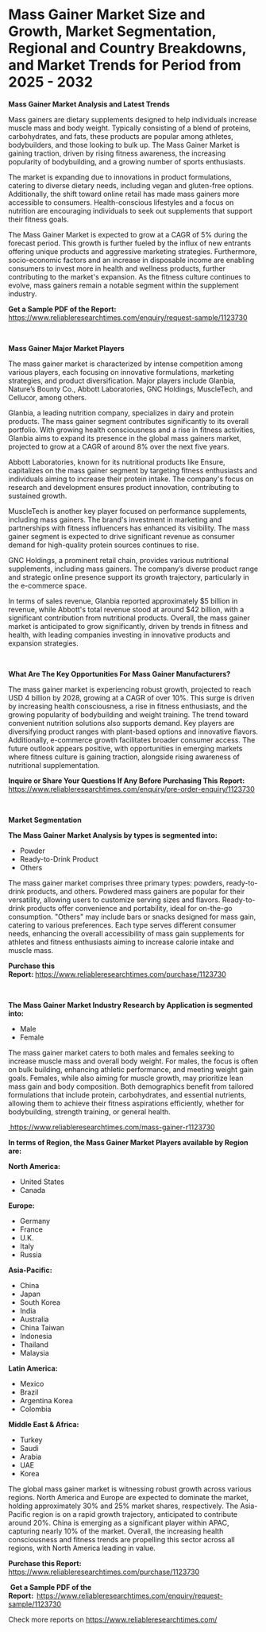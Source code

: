 <p><h1>Mass Gainer Market Size and Growth, Market Segmentation, Regional and Country Breakdowns, and Market Trends for Period from 2025 -  2032</h1></p><p><strong>Mass Gainer Market Analysis and Latest Trends</strong></p>
<p><p>Mass gainers are dietary supplements designed to help individuals increase muscle mass and body weight. Typically consisting of a blend of proteins, carbohydrates, and fats, these products are popular among athletes, bodybuilders, and those looking to bulk up. The Mass Gainer Market is gaining traction, driven by rising fitness awareness, the increasing popularity of bodybuilding, and a growing number of sports enthusiasts. </p><p>The market is expanding due to innovations in product formulations, catering to diverse dietary needs, including vegan and gluten-free options. Additionally, the shift toward online retail has made mass gainers more accessible to consumers. Health-conscious lifestyles and a focus on nutrition are encouraging individuals to seek out supplements that support their fitness goals.</p><p>The Mass Gainer Market is expected to grow at a CAGR of 5% during the forecast period. This growth is further fueled by the influx of new entrants offering unique products and aggressive marketing strategies. Furthermore, socio-economic factors and an increase in disposable income are enabling consumers to invest more in health and wellness products, further contributing to the market's expansion. As the fitness culture continues to evolve, mass gainers remain a notable segment within the supplement industry.</p></p>
<p><strong>Get a Sample PDF of the Report:&nbsp;</strong> <a href="https://www.reliableresearchtimes.com/enquiry/request-sample/1123730?utm_campaign=2937&utm_medium=2&utm_source=Github&utm_content=ia&utm_term=08032025&utm_id=mass-gainer">https://www.reliableresearchtimes.com/enquiry/request-sample/1123730</a></p>
<p>&nbsp;</p>
<p><strong>Mass Gainer Major Market Players</strong></p>
<p><p>The mass gainer market is characterized by intense competition among various players, each focusing on innovative formulations, marketing strategies, and product diversification. Major players include Glanbia, Nature’s Bounty Co., Abbott Laboratories, GNC Holdings, MuscleTech, and Cellucor, among others.</p><p>Glanbia, a leading nutrition company, specializes in dairy and protein products. The mass gainer segment contributes significantly to its overall portfolio. With growing health consciousness and a rise in fitness activities, Glanbia aims to expand its presence in the global mass gainers market, projected to grow at a CAGR of around 8% over the next five years.</p><p>Abbott Laboratories, known for its nutritional products like Ensure, capitalizes on the mass gainer segment by targeting fitness enthusiasts and individuals aiming to increase their protein intake. The company's focus on research and development ensures product innovation, contributing to sustained growth.</p><p>MuscleTech is another key player focused on performance supplements, including mass gainers. The brand's investment in marketing and partnerships with fitness influencers has enhanced its visibility. The mass gainer segment is expected to drive significant revenue as consumer demand for high-quality protein sources continues to rise.</p><p>GNC Holdings, a prominent retail chain, provides various nutritional supplements, including mass gainers. The company’s diverse product range and strategic online presence support its growth trajectory, particularly in the e-commerce space.</p><p>In terms of sales revenue, Glanbia reported approximately $5 billion in revenue, while Abbott's total revenue stood at around $42 billion, with a significant contribution from nutritional products. Overall, the mass gainer market is anticipated to grow significantly, driven by trends in fitness and health, with leading companies investing in innovative products and expansion strategies.</p></p>
<p>&nbsp;</p>
<p><strong>What Are The Key Opportunities For Mass Gainer Manufacturers?</strong></p>
<p><p>The mass gainer market is experiencing robust growth, projected to reach USD 4 billion by 2028, growing at a CAGR of over 10%. This surge is driven by increasing health consciousness, a rise in fitness enthusiasts, and the growing popularity of bodybuilding and weight training. The trend toward convenient nutrition solutions also supports demand. Key players are diversifying product ranges with plant-based options and innovative flavors. Additionally, e-commerce growth facilitates broader consumer access. The future outlook appears positive, with opportunities in emerging markets where fitness culture is gaining traction, alongside rising awareness of nutritional supplementation.</p></p>
<p><strong>Inquire or Share Your Questions If Any Before Purchasing This Report:</strong> <a href="https://www.reliableresearchtimes.com/enquiry/pre-order-enquiry/1123730?utm_campaign=2937&utm_medium=2&utm_source=Github&utm_content=ia&utm_term=08032025&utm_id=mass-gainer">https://www.reliableresearchtimes.com/enquiry/pre-order-enquiry/1123730</a></p>
<p>&nbsp;</p>
<p><strong>Market Segmentation</strong></p>
<p><strong>The Mass Gainer Market Analysis by types is segmented into:</strong></p>
<p><ul><li>Powder</li><li>Ready-to-Drink Product</li><li>Others</li></ul></p>
<p><p>The mass gainer market comprises three primary types: powders, ready-to-drink products, and others. Powdered mass gainers are popular for their versatility, allowing users to customize serving sizes and flavors. Ready-to-drink products offer convenience and portability, ideal for on-the-go consumption. "Others" may include bars or snacks designed for mass gain, catering to various preferences. Each type serves different consumer needs, enhancing the overall accessibility of mass gain supplements for athletes and fitness enthusiasts aiming to increase calorie intake and muscle mass.</p></p>
<p><strong>Purchase this Report:&nbsp;</strong><a href="https://www.reliableresearchtimes.com/purchase/1123730?utm_campaign=2937&utm_medium=2&utm_source=Github&utm_content=ia&utm_term=08032025&utm_id=mass-gainer">https://www.reliableresearchtimes.com/purchase/1123730</a></p>
<p>&nbsp;</p>
<p><strong>The Mass Gainer Market Industry Research by Application is segmented into:</strong></p>
<p><ul><li>Male</li><li>Female</li></ul></p>
<p><p>The mass gainer market caters to both males and females seeking to increase muscle mass and overall body weight. For males, the focus is often on bulk building, enhancing athletic performance, and meeting weight gain goals. Females, while also aiming for muscle growth, may prioritize lean mass gain and body composition. Both demographics benefit from tailored formulations that include protein, carbohydrates, and essential nutrients, allowing them to achieve their fitness aspirations efficiently, whether for bodybuilding, strength training, or general health.</p></p>
<p><a href="https://www.reliableresearchtimes.com/mass-gainer-r1123730?utm_campaign=2937&utm_medium=2&utm_source=Github&utm_content=ia&utm_term=08032025&utm_id=mass-gainer">&nbsp;https://www.reliableresearchtimes.com/mass-gainer-r1123730</a></p>
<p><strong>In terms of Region, the Mass Gainer Market Players available by Region are:</strong></p>
<p>
    <p> <strong> North America: </strong>
        <ul>
            <li>United States</li>
            <li>Canada</li>
        </ul>
        </p> 
    <p> <strong> Europe: </strong>
        <ul>
            <li>Germany</li>
            <li>France</li>
            <li>U.K.</li>
            <li>Italy</li>
            <li>Russia</li>
        </ul>
        </p> 
    <p> <strong> Asia-Pacific: </strong>
        <ul>
            <li>China</li>
            <li>Japan</li>
            <li>South Korea</li>
            <li>India</li>
            <li>Australia</li>
            <li>China Taiwan</li>
            <li>Indonesia</li>
            <li>Thailand</li>
            <li>Malaysia</li>
        </ul>
        </p> 
    <p> <strong> Latin America: </strong>
        <ul>
            <li>Mexico</li>
            <li>Brazil</li>
            <li>Argentina Korea</li>
            <li>Colombia</li>
        </ul>
        </p> 
    <p> <strong> Middle East & Africa: </strong>
        <ul>
            <li>Turkey</li>
            <li>Saudi</li>
            <li>Arabia</li>
            <li>UAE</li>
            <li>Korea</li>
        </ul>
    </p>
    </p>
<p><p>The global mass gainer market is witnessing robust growth across various regions. North America and Europe are expected to dominate the market, holding approximately 30% and 25% market shares, respectively. The Asia-Pacific region is on a rapid growth trajectory, anticipated to contribute around 20%. China is emerging as a significant player within APAC, capturing nearly 10% of the market. Overall, the increasing health consciousness and fitness trends are propelling this sector across all regions, with North America leading in value.</p></p>
<p><strong>Purchase this Report: </strong><a href="https://www.reliableresearchtimes.com/purchase/1123730?utm_campaign=2937&utm_medium=2&utm_source=Github&utm_content=ia&utm_term=08032025&utm_id=mass-gainer">https://www.reliableresearchtimes.com/purchase/1123730</a></p>
<p>&nbsp;<strong>Get a Sample PDF of the Report:&nbsp;&nbsp;</strong><a href="https://www.reliableresearchtimes.com/enquiry/request-sample/1123730?utm_campaign=2937&utm_medium=2&utm_source=Github&utm_content=ia&utm_term=08032025&utm_id=mass-gainer">https://www.reliableresearchtimes.com/enquiry/request-sample/1123730</a></p>
<p><strong></strong></p>
<p>Check more reports on <a href="https://www.reliableresearchtimes.com/?utm_campaign=2937&utm_medium=2&utm_source=Github&utm_content=ia&utm_term=08032025&utm_id=mass-gainer">https://www.reliableresearchtimes.com/</a></p>